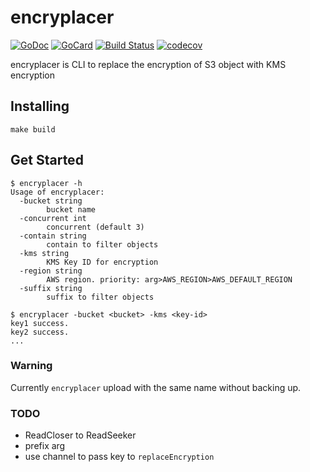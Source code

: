# encryplacer
[![GoDoc][1]][2]
[![GoCard][3]][4]
[![Build Status][5]][6]
[![codecov][7]][8]

[1]: https://godoc.org/github.com/atsushi-ishibashi/encryplacer?status.svg
[2]: https://godoc.org/github.com/atsushi-ishibashi/encryplacer
[3]: https://goreportcard.com/badge/github.com/atsushi-ishibashi/encryplacer
[4]: https://goreportcard.com/report/github.com/atsushi-ishibashi/encryplacer
[5]: https://travis-ci.org/atsushi-ishibashi/encryplacer.svg?branch=master
[6]: https://travis-ci.org/atsushi-ishibashi/encryplacer
[7]: https://codecov.io/gh/atsushi-ishibashi/encryplacer/branch/master/graph/badge.svg
[8]: https://codecov.io/gh/atsushi-ishibashi/encryplacer

encryplacer is CLI to replace the encryption of S3 object with KMS encryption

## Installing
```
make build
```

## Get Started
```
$ encryplacer -h
Usage of encryplacer:
  -bucket string
    	bucket name
  -concurrent int
    	concurrent (default 3)
  -contain string
    	contain to filter objects
  -kms string
    	KMS Key ID for encryption
  -region string
    	AWS region. priority: arg>AWS_REGION>AWS_DEFAULT_REGION
  -suffix string
    	suffix to filter objects
```
```
$ encryplacer -bucket <bucket> -kms <key-id>
key1 success.
key2 success.
...
```

### Warning
Currently `encryplacer` upload with the same name without backing up.

### TODO
- ReadCloser to ReadSeeker
- prefix arg
- use channel to pass key to `replaceEncryption`
